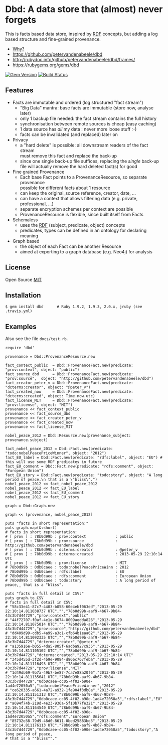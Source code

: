 # Dbd: A data store that (almost) never forgets

This is facts based data store, inspired by [RDF] concepts, but adding a log based structure and fine-grained provenance.

* [Why?][Rationale]
* <https://github.com/petervandenabeele/dbd>
* <http://rubydoc.info/github/petervandenabeele/dbd/frames/>
* <https://rubygems.org/gems/dbd>

[![Gem Version](https://badge.fury.io/rb/dbd.png)](http://badge.fury.io/rb/dbd)
[![Build Status](https://travis-ci.org/petervandenabeele/dbd.png?branch=master)](http://travis-ci.org/petervandenabeele/dbd)

## Features

* Facts are immutable and ordered (log structured "fact stream")
  * "Big Data" mantra: base facts are immutable (store now, analyse later)
  * only 1 backup file needed: the fact stream contains the full history
  * synchronisation between remote sources is cheap (easy caching)
  * 1 data source has _all_ my data : never more loose stuff :-)
  * facts can be invalidated (and replaced) later on
* Privacy
  * a "hard delete" is possible: all downstream readers of the fact stream  
    must remove this fact and replace the back-up
  * since one single back-up file suffices, replacing the *single* back-up  
    file will actually remove the hard deleted fact(s) for good
* Fine grained Provenance
  * Each base Fact points to a ProvenanceResource, so separate provenance  
    possible for different facts about 1 resource
  * can keep the original_source reference, creator, date, …
  * can have a context that allows filtering data (e.g. private, professional, …)
  * separate encryption schemes per context are possible
  * ProvenanceResource is flexible, since built itself from Facts
* Schemaless
  * uses the [RDF] (subject, predicate, object) concepts
  * predicates, types can be defined in an ontology for declaring meaning
* Graph based
  * the object of each Fact can be another Resource
  * aimed at exporting to a graph database (e.g. Neo4j) for analysis


## License

Open Source [MIT]

## Installation

    $ gem install dbd      # Ruby 1.9.2, 1.9.3, 2.0.x, jruby (see .travis.yml)

## Examples

Also see the file `docs/test.rb`.

```
require 'dbd'

provenance = Dbd::ProvenanceResource.new

fact_context_public  = Dbd::ProvenanceFact.new(predicate: "prov:context", object: "public")
fact_source_dbd      = Dbd::ProvenanceFact.new(predicate: "prov:source",  object: "http://github.com/petervandenabeele/dbd")
fact_creator_peter_v = Dbd::ProvenanceFact.new(predicate: "dcterms:creator", object: "@peter_v")
fact_created_now     = Dbd::ProvenanceFact.new(predicate: "dcterms:created", object: Time.now.utc)
fact_license_MIT     = Dbd::ProvenanceFact.new(predicate: "prov:license", object: "MIT")
provenance << fact_context_public
provenance << fact_source_dbd
provenance << fact_creator_peter_v
provenance << fact_created_now
provenance << fact_license_MIT

nobel_peace_2012 = Dbd::Resource.new(provenance_subject: provenance.subject)

fact_nobel_peace_2012 = Dbd::Fact.new(predicate: "todo:nobelPeacePriceWinner", object: "2012")
fact_EU_label = Dbd::Fact.new(predicate: "rdfs:label", object: "EU") #  this will use some RDF predicates in future
fact_EU_comment = Dbd::Fact.new(predicate: "rdfs:comment", object: "European Union")
fact_EU_story = Dbd::Fact.new(predicate: "todo:story", object: "A long period of peace,\n that is a \"bliss\".")
nobel_peace_2012 << fact_nobel_peace_2012
nobel_peace_2012 << fact_EU_label
nobel_peace_2012 << fact_EU_comment
nobel_peace_2012 << fact_EU_story

graph = Dbd::Graph.new

graph << [provenance, nobel_peace_2012]

puts "facts in short representation:"
puts graph.map(&:short)
# facts in short representation:
# [ prov ] : 78b0d99b : prov:context             : public
# [ prov ] : 78b0d99b : prov:source              : http://github.com/petervandenabeele/dbd
# [ prov ] : 78b0d99b : dcterms:creator          : @peter_v
# [ prov ] : 78b0d99b : dcterms:created          : 2013-05-29 22:10:14 UTC
# [ prov ] : 78b0d99b : prov:license             : MIT
# 78b0d99b : 0db0caee : todo:nobelPeacePriceWinn : 2012
# 78b0d99b : 0db0caee : rdfs:label               : EU
# 78b0d99b : 0db0caee : rdfs:comment             : European Union
# 78b0d99b : 0db0caee : todo:story               : A long period of peace,_ that is a "bliss".

puts "facts in full detail in CSV:"
puts graph.to_CSV
# facts in full detail in CSV:
# "58c33e41-87c7-4403-b058-60e4ebf063ed","2013-05-29 22:10:14.811038737 UTC","","78b0d99b-aaf9-4b67-9b84-43c3b7d44729","prov:context","public"
# "44f72707-f0af-4e1e-8674-8009aedda826","2013-05-29 22:10:14.811075014 UTC","","78b0d99b-aaf9-4b67-9b84-43c3b7d44729","prov:source","http://github.com/petervandenabeele/dbd"
# "dd409d99-cdb5-4a99-a3c1-cfb64b1eaa62","2013-05-29 22:10:14.811092335 UTC","","78b0d99b-aaf9-4b67-9b84-43c3b7d44729","dcterms:creator","@peter_v"
# "a135916e-b055-4da5-805f-6adba927c935","2013-05-29 22:10:14.811105102 UTC","","78b0d99b-aaf9-4b67-9b84-43c3b7d44729","dcterms:created","2013-05-29 22:10:14 UTC"
# "345d455d-3f2d-4b9e-9084-d866c767feba","2013-05-29 22:10:14.811116493 UTC","","78b0d99b-aaf9-4b67-9b84-43c3b7d44729","prov:license","MIT"
# "1d49db69-9b7a-49b7-be87-7ca7e88a20f6","2013-05-29 22:10:14.811135641 UTC","78b0d99b-aaf9-4b67-9b84-43c3b7d44729","0db0caee-cc05-4f02-b90e-1ad4e72050a5","todo:nobelPeacePriceWinner","2012"
# "ce620335-a661-4a72-a932-1fe904f3db8a","2013-05-29 22:10:14.811151313 UTC","78b0d99b-aaf9-4b67-9b84-43c3b7d44729","0db0caee-cc05-4f02-b90e-1ad4e72050a5","rdfs:label","EU"
# "a694f74b-219d-4e23-936a-5f10b77fe321","2013-05-29 22:10:14.811164540 UTC","78b0d99b-aaf9-4b67-9b84-43c3b7d44729","0db0caee-cc05-4f02-b90e-1ad4e72050a5","rdfs:comment","European Union"
# "85732e38-79d9-48d0-8611-0bed25883bd3","2013-05-29 22:10:14.811176113 UTC","78b0d99b-aaf9-4b67-9b84-43c3b7d44729","0db0caee-cc05-4f02-b90e-1ad4e72050a5","todo:story","A long period of peace,
# that is a ""bliss""."
```

[RDF]:              http://www.w3.org/RDF/
[Rationale]:        http://github.com/petervandenabeele/dbd/blob/master/docs/rationale.md
[MIT]:              https://github.com/petervandenabeele/dbd/blob/master/LICENSE.txt
